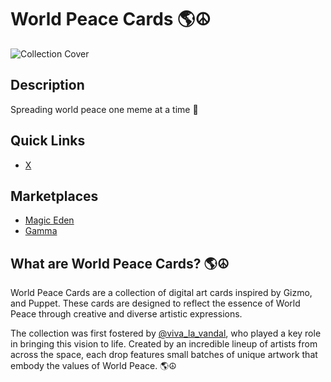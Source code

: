 # World Peace Cards 🌎☮️

![Collection Cover](https://pbs.twimg.com/profile_images/1875983494565986304/LKOv3KnZ_400x400.jpg)

## Description
Spreading world peace one meme at a time 🌈

## Quick Links
- [X](https://x.com/WPCBTC)

## Marketplaces
- [Magic Eden](https://magiceden.io/ordinals/marketplace/world_peace_cards)
- [Gamma](https://gamma.io/ordinals/collections/world-peace-cards)

## What are World Peace Cards? 🌎☮️
World Peace Cards are a collection of digital art cards inspired by Gizmo, and Puppet. These cards are designed to reflect the essence of World Peace through creative and diverse artistic expressions.

The collection was first fostered by [@viva_la_vandal](https://x.com/viva_la_vandal), who played a key role in bringing this vision to life. Created by an incredible lineup of artists from across the space, each drop features small batches of unique artwork that embody the values of World Peace. 🌎☮️

